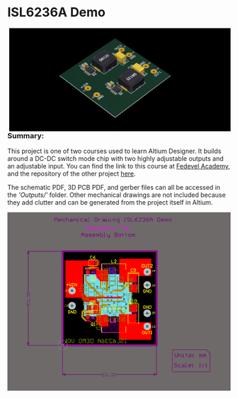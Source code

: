 # ISL6236A Demo
<img src="Outputs/Images/ISL6236_Front.PNG" width=500 align=right>

### Summary: ###
  This project is one of two courses used to learn Altium Designer. It builds around a DC-DC switch mode chip with two highly adjustable outputs and an adjustable input. You can find the link to this course at [Fedevel Academy](https://academy.fedevel.com/courses/online-switching-power-supply-design-course), and the repository of the other project [here](https://github.com/jmos1/28Pins).

  The schematic PDF, 3D PCB PDF, and gerber files can all be accessed in the _'Outputs/'_ folder. Other mechanical drawings are not included because they add clutter and can be generated from the project itself in Altium.
  
  <img src="Outputs/Images/ISL6236_Layers.PNG" width=800 align=center>
